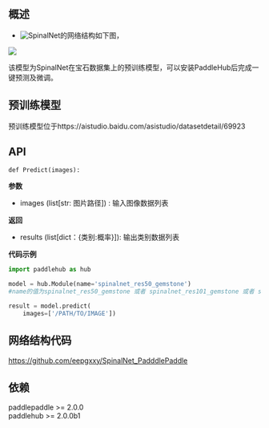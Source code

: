 ## 概述
* ![SpinalNet](https://arxiv.org/abs/2007.03347)的网络结构如下图，

![](https://ai-studio-static-online.cdn.bcebos.com/0c58fff63018401089f92085a2aea5d46921351012e64ac4b7d5a8e1370c463f)

该模型为SpinalNet在宝石数据集上的预训练模型，可以安装PaddleHub后完成一键预测及微调。

## 预训练模型

预训练模型位于https://aistudio.baidu.com/asistudio/datasetdetail/69923

## API
```加载该模型后，使用PadduleHub2.0的默认图像分类API
def Predict(images):
```

**参数**
* images (list[str: 图片路径]) : 输入图像数据列表


**返回**
* results (list[dict：{类别:概率}]): 输出类别数据列表

**代码示例**
```python
import paddlehub as hub

model = hub.Module(name='spinalnet_res50_gemstone')
#name的值为spinalnet_res50_gemstone 或者 spinalnet_res101_gemstone 或者 spinalnet_vgg16_gemstone

result = model.predict(
    images=['/PATH/TO/IMAGE'])
```

## 网络结构代码
https://github.com/eepgxxy/SpinalNet_PadddlePaddle

## 依赖
paddlepaddle >= 2.0.0  
paddlehub >= 2.0.0b1

